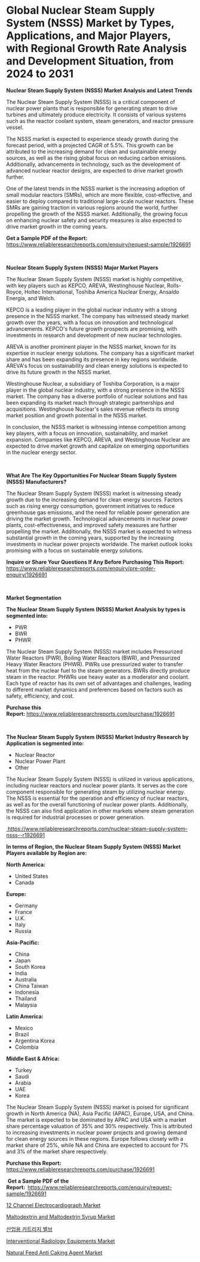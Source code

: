 <p><h1>Global Nuclear Steam Supply System (NSSS) Market by Types, Applications, and Major Players, with Regional Growth Rate Analysis and Development Situation, from 2024 to 2031</h1></p><p><strong>Nuclear Steam Supply System (NSSS) Market Analysis and Latest Trends</strong></p>
<p><p>The Nuclear Steam Supply System (NSSS) is a critical component of nuclear power plants that is responsible for generating steam to drive turbines and ultimately produce electricity. It consists of various systems such as the reactor coolant system, steam generators, and reactor pressure vessel.</p><p>The NSSS market is expected to experience steady growth during the forecast period, with a projected CAGR of 5.5%. This growth can be attributed to the increasing demand for clean and sustainable energy sources, as well as the rising global focus on reducing carbon emissions. Additionally, advancements in technology, such as the development of advanced nuclear reactor designs, are expected to drive market growth further.</p><p>One of the latest trends in the NSSS market is the increasing adoption of small modular reactors (SMRs), which are more flexible, cost-effective, and easier to deploy compared to traditional large-scale nuclear reactors. These SMRs are gaining traction in various regions around the world, further propelling the growth of the NSSS market. Additionally, the growing focus on enhancing nuclear safety and security measures is also expected to drive market growth in the coming years.</p></p>
<p><strong>Get a Sample PDF of the Report:&nbsp;</strong> <a href="https://www.reliableresearchreports.com/enquiry/request-sample/1926691">https://www.reliableresearchreports.com/enquiry/request-sample/1926691</a></p>
<p>&nbsp;</p>
<p><strong>Nuclear Steam Supply System (NSSS) Major Market Players</strong></p>
<p><p>The Nuclear Steam Supply System (NSSS) market is highly competitive, with key players such as KEPCO, AREVA, Westinghouse Nuclear, Rolls-Royce, Holtec International, Toshiba America Nuclear Energy, Ansaldo Energia, and Welch. </p><p>KEPCO is a leading player in the global nuclear industry with a strong presence in the NSSS market. The company has witnessed steady market growth over the years, with a focus on innovation and technological advancements. KEPCO's future growth prospects are promising, with investments in research and development of new nuclear technologies.</p><p>AREVA is another prominent player in the NSSS market, known for its expertise in nuclear energy solutions. The company has a significant market share and has been expanding its presence in key regions worldwide. AREVA's focus on sustainability and clean energy solutions is expected to drive its future growth in the NSSS market.</p><p>Westinghouse Nuclear, a subsidiary of Toshiba Corporation, is a major player in the global nuclear industry, with a strong presence in the NSSS market. The company has a diverse portfolio of nuclear solutions and has been expanding its market reach through strategic partnerships and acquisitions. Westinghouse Nuclear's sales revenue reflects its strong market position and growth potential in the NSSS market.</p><p>In conclusion, the NSSS market is witnessing intense competition among key players, with a focus on innovation, sustainability, and market expansion. Companies like KEPCO, AREVA, and Westinghouse Nuclear are expected to drive market growth and capitalize on emerging opportunities in the nuclear energy sector.</p></p>
<p>&nbsp;</p>
<p><strong>What Are The Key Opportunities For Nuclear Steam Supply System (NSSS) Manufacturers?</strong></p>
<p><p>The Nuclear Steam Supply System (NSSS) market is witnessing steady growth due to the increasing demand for clean energy sources. Factors such as rising energy consumption, government initiatives to reduce greenhouse gas emissions, and the need for reliable power generation are driving the market growth. Technological advancements in nuclear power plants, cost-effectiveness, and improved safety measures are further propelling the market. Additionally, the NSSS market is expected to witness substantial growth in the coming years, supported by the increasing investments in nuclear power projects worldwide. The market outlook looks promising with a focus on sustainable energy solutions.</p></p>
<p><strong>Inquire or Share Your Questions If Any Before Purchasing This Report:</strong> <a href="https://www.reliableresearchreports.com/enquiry/pre-order-enquiry/1926691">https://www.reliableresearchreports.com/enquiry/pre-order-enquiry/1926691</a></p>
<p>&nbsp;</p>
<p><strong>Market Segmentation</strong></p>
<p><strong>The Nuclear Steam Supply System (NSSS) Market Analysis by types is segmented into:</strong></p>
<p><ul><li>PWR</li><li>BWR</li><li>PHWR</li></ul></p>
<p><p>The Nuclear Steam Supply System (NSSS) market includes Pressurized Water Reactors (PWR), Boiling Water Reactors (BWR), and Pressurized Heavy Water Reactors (PHWR). PWRs use pressurized water to transfer heat from the nuclear fuel to the steam generators. BWRs directly produce steam in the reactor. PHWRs use heavy water as a moderator and coolant. Each type of reactor has its own set of advantages and challenges, leading to different market dynamics and preferences based on factors such as safety, efficiency, and cost.</p></p>
<p><strong>Purchase this Report:&nbsp;</strong><a href="https://www.reliableresearchreports.com/purchase/1926691">https://www.reliableresearchreports.com/purchase/1926691</a></p>
<p>&nbsp;</p>
<p><strong>The Nuclear Steam Supply System (NSSS) Market Industry Research by Application is segmented into:</strong></p>
<p><ul><li>Nuclear Reactor</li><li>Nuclear Power Plant</li><li>Other</li></ul></p>
<p><p>The Nuclear Steam Supply System (NSSS) is utilized in various applications, including nuclear reactors and nuclear power plants. It serves as the core component responsible for generating steam by utilizing nuclear energy. The NSSS is essential for the operation and efficiency of nuclear reactors, as well as for the overall functioning of nuclear power plants. Additionally, the NSSS can also find application in other markets where steam generation is required for industrial processes or power generation.</p></p>
<p><a href="https://www.reliableresearchreports.com/nuclear-steam-supply-system-nsss--r1926691">&nbsp;https://www.reliableresearchreports.com/nuclear-steam-supply-system-nsss--r1926691</a></p>
<p><strong>In terms of Region, the Nuclear Steam Supply System (NSSS) Market Players available by Region are:</strong></p>
<p>
    <p> <strong> North America: </strong>
        <ul>
            <li>United States</li>
            <li>Canada</li>
        </ul>
        </p> 
    <p> <strong> Europe: </strong>
        <ul>
            <li>Germany</li>
            <li>France</li>
            <li>U.K.</li>
            <li>Italy</li>
            <li>Russia</li>
        </ul>
        </p> 
    <p> <strong> Asia-Pacific: </strong>
        <ul>
            <li>China</li>
            <li>Japan</li>
            <li>South Korea</li>
            <li>India</li>
            <li>Australia</li>
            <li>China Taiwan</li>
            <li>Indonesia</li>
            <li>Thailand</li>
            <li>Malaysia</li>
        </ul>
        </p> 
    <p> <strong> Latin America: </strong>
        <ul>
            <li>Mexico</li>
            <li>Brazil</li>
            <li>Argentina Korea</li>
            <li>Colombia</li>
        </ul>
        </p> 
    <p> <strong> Middle East & Africa: </strong>
        <ul>
            <li>Turkey</li>
            <li>Saudi</li>
            <li>Arabia</li>
            <li>UAE</li>
            <li>Korea</li>
        </ul>
    </p>
    </p>
<p><p>The Nuclear Steam Supply System (NSSS) market is poised for significant growth in North America (NA), Asia Pacific (APAC), Europe, USA, and China. The market is expected to be dominated by APAC and USA with a market share percentage valuation of 35% and 30% respectively. This is attributed to increasing investments in nuclear power projects and growing demand for clean energy sources in these regions. Europe follows closely with a market share of 25%, while NA and China are expected to account for 7% and 3% of the market share respectively.</p></p>
<p><strong>Purchase this Report: </strong><a href="https://www.reliableresearchreports.com/purchase/1926691">https://www.reliableresearchreports.com/purchase/1926691</a></p>
<p>&nbsp;<strong>Get a Sample PDF of the Report:&nbsp;&nbsp;</strong><a href="https://www.reliableresearchreports.com/enquiry/request-sample/1926691">https://www.reliableresearchreports.com/enquiry/request-sample/1926691</a></p>
<p><strong></strong></p>
<p><p><a href="https://github.com/MaraKoelpin2023/Market-Research-Report-List-1/blob/main/12-channel-electrocardiograph-market.md">12 Channel Electrocardiograph Market</a></p><p><a href="https://issuu.com/reportprime-2/docs/maltodextrin-and-maltodextrin-syrup-market-size-20">Maltodextrin and Maltodextrin Syrup Market</a></p><p><a href="https://github.com/laholand/Market-Research-Report-List-4/blob/main/8890229125133.md">산업용 카트리지 밸브</a></p><p><a href="https://github.com/goodweq44/Market-Research-Report-List-1/blob/main/interventional-radiology-equipments-market.md">Interventional Radiology Equipments Market</a></p><p><a href="https://issuu.com/reportprime-2/docs/natural-feed-anti-caking-agent-market-size-2030.pp">Natural Feed Anti Caking Agent Market</a></p></p>